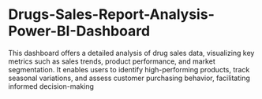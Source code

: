 # Drugs-Sales-Report-Analysis-Power-BI-Dashboard
This dashboard offers a detailed analysis of drug sales data, visualizing key metrics such as sales trends, product performance, and market segmentation. It enables users to identify high-performing products, track seasonal variations, and assess customer purchasing behavior, facilitating informed decision-making 
